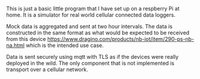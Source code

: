 This is just a basic little program that I have set up on a respberry Pi at home. It is a simulator for real world cellular connected data loggers.

Mock data is aggregated and sent at two hour intervals. The data is constructed in the same format as what would be expected to be received from this device
https://www.dragino.com/products/nb-iot/item/290-ps-nb-na.html which is the intended use case.

Data is sent securely using mqtt with TLS as if the devices were really deployed in the wild. The only component that is not implemented is transport 
over a cellular network.
